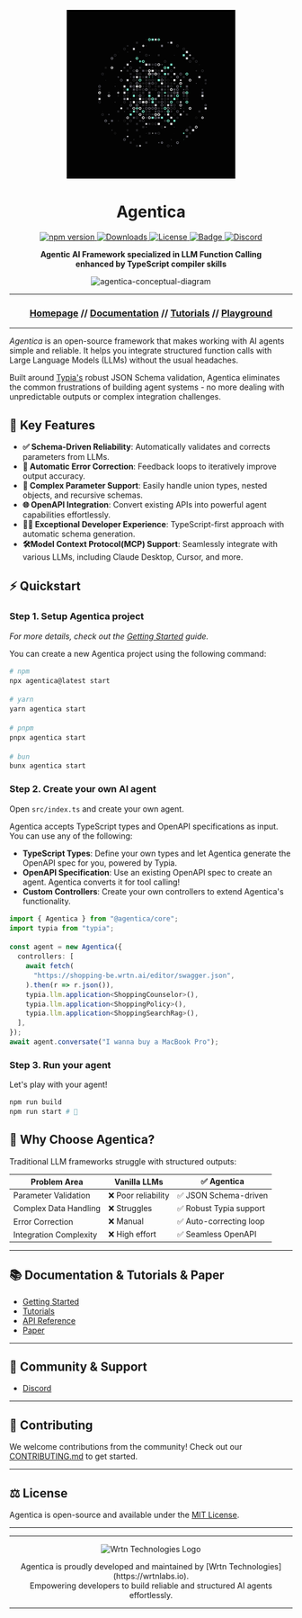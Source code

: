 <p align="center" >
    <img src="./docs/AgenticaFN.png" width="300" height="300" alt="Agentica Logo" />
</p>
<h1 align="center">Agentica</h1>
<p align="center">
<a href="https://www.npmjs.com/package/@agentica/core">
  <img src="https://img.shields.io/npm/v/@agentica/core?style=for-the-badge" alt="npm version">
</a>
<a href="https://www.npmjs.com/package/@agentica/core">
  <img src="https://img.shields.io/npm/dm/@agentica/core?style=for-the-badge" alt="Downloads">
</a>
<a href="https://opensource.org/licenses/MIT">
  <img src="https://img.shields.io/badge/License-MIT-yellow.svg?style=for-the-badge" alt="License">
</a>
<a href="https://github.com/samchon/typia">
    <img src="https://img.shields.io/badge/poweredby-Typia-blue?style=for-the-badge" alt="Badge">
</a>
<a href="https://discord.gg/aMhRmzkqCx">
  <img src="https://dcbadge.limes.pink/api/server/https://discord.gg/aMhRmzkqCx" alt="Discord">
</a>
</p>

<p align="center">
    <strong>Agentic AI Framework specialized in LLM Function Calling</strong>
    <br>
    <strong>enhanced by TypeScript compiler skills</strong>
</p>

<p align="center">
    <img src="https://wrtnlabs.io/agentica/logo.png" alt="agentica-conceptual-diagram">
</p>

---

<h3 align="center">

[Homepage](https://wrtnlabs.io/agentica) // [Documentation](https://wrtnlabs.io/agentica/docs) // [Tutorials](https://www.youtube.com/@wrtnlabs) // [Playground](https://wrtnlabs.io/agentica/playground)

</h3>

---

_Agentica_ is an open-source framework that makes working with AI agents simple and reliable. It helps you integrate structured function calls with Large Language Models (LLMs) without the usual headaches.

Built around [Typia's](https://typia.io/) robust JSON Schema validation, Agentica eliminates the common frustrations of building agent systems - no more dealing with unpredictable outputs or complex integration challenges.

## 🚀 Key Features

- **✅ Schema-Driven Reliability**: Automatically validates and corrects parameters from LLMs.
- **🔄 Automatic Error Correction**: Feedback loops to iteratively improve output accuracy.
- **📐 Complex Parameter Support**: Easily handle union types, nested objects, and recursive schemas.
- **🌐 OpenAPI Integration**: Convert existing APIs into powerful agent capabilities effortlessly.
- **👨‍💻 Exceptional Developer Experience**: TypeScript-first approach with automatic schema generation.
- **🛠️Model Context Protocol(MCP) Support**: Seamlessly integrate with various LLMs, including Claude Desktop, Cursor, and more.

## ⚡ Quickstart

### Step 1. Setup Agentica project

_For more details, check out the [Getting Started](https://wrtnlabs.io/agentica/docs/setup/cli/) guide._

You can create a new Agentica project using the following command:

```sh
# npm
npx agentica@latest start

# yarn
yarn agentica start

# pnpm
pnpx agentica start

# bun
bunx agentica start
```

### Step 2. Create your own AI agent

Open `src/index.ts` and create your own agent.

Agentica accepts TypeScript types and OpenAPI specifications as input. You can use any of the following:

- **TypeScript Types**: Define your own types and let Agentica generate the OpenAPI spec for you, powered by Typia.
- **OpenAPI Specification**: Use an existing OpenAPI spec to create an agent. Agentica converts it for tool calling!
- **Custom Controllers**: Create your own controllers to extend Agentica's functionality.

<!-- eslint-skip -->

```typescript
import { Agentica } from "@agentica/core";
import typia from "typia";

const agent = new Agentica({
  controllers: [
    await fetch(
      "https://shopping-be.wrtn.ai/editor/swagger.json",
    ).then(r => r.json()),
    typia.llm.application<ShoppingCounselor>(),
    typia.llm.application<ShoppingPolicy>(),
    typia.llm.application<ShoppingSearchRag>(),
  ],
});
await agent.conversate("I wanna buy a MacBook Pro");
```

### Step 3. Run your agent

Let's play with your agent!

```sh
npm run build
npm run start # 🎉
```

## 🌟 Why Choose Agentica?

Traditional LLM frameworks struggle with structured outputs:

| Problem Area           | Vanilla LLMs        | ✅ Agentica             |
| ---------------------- | ------------------- | ----------------------- |
| Parameter Validation   | ❌ Poor reliability | ✅ JSON Schema-driven   |
| Complex Data Handling  | ❌ Struggles        | ✅ Robust Typia support |
| Error Correction       | ❌ Manual           | ✅ Auto-correcting loop |
| Integration Complexity | ❌ High effort      | ✅ Seamless OpenAPI     |

---

## 📚 Documentation & Tutorials & Paper

- [Getting Started](https://wrtnlabs.io/agentica/docs)
- [Tutorials](https://wrtnlabs.io/agentica/tutorial/)
- [API Reference](https://wrtnlabs.io/agentica/api/)
- [Paper](https://wrtnlabs.io/agentica/docs/paper)

---

## 💬 Community & Support

- [Discord](https://discord.gg/aMhRmzkqCx)

---

## 👐 Contributing

We welcome contributions from the community! Check out our [CONTRIBUTING.md](./CONTRIBUTING.md) to get started.

---

## ⚖️ License

Agentica is open-source and available under the [MIT License](https://github.com/wrtnlabs/agentica/blob/main/LICENSE).

---

---

<p align="center">
  <img src="https://github.com/user-attachments/assets/2a143ef8-6a9d-4258-96ce-fb3a59137a5b" alt="Wrtn Technologies Logo"/>
</p>

<div align="center">
Agentica is proudly developed and maintained by [Wrtn Technologies](https://wrtnlabs.io).<br>
Empowering developers to build reliable and structured AI agents effortlessly.
</div>

---
